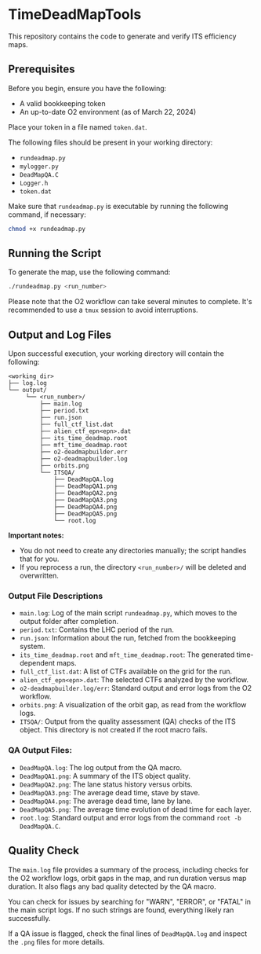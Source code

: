 
# TimeDeadMapTools

This repository contains the code to generate and verify ITS efficiency maps.

## Prerequisites

Before you begin, ensure you have the following:
- A valid bookkeeping token
- An up-to-date O2 environment (as of March 22, 2024)

Place your token in a file named `token.dat`.

The following files should be present in your working directory:
- `rundeadmap.py`
- `mylogger.py`
- `DeadMapQA.C`
- `Logger.h`
- `token.dat`

Make sure that `rundeadmap.py` is executable by running the following command, if necessary:
```bash
chmod +x rundeadmap.py
```

## Running the Script

To generate the map, use the following command:
```bash
./rundeadmap.py <run_number>
```
Please note that the O2 workflow can take several minutes to complete. It's recommended to use a `tmux` session to avoid interruptions.

## Output and Log Files

Upon successful execution, your working directory will contain the following:

```
<working dir>
├── log.log
└── output/
     └── <run_number>/
         ├── main.log
         ├── period.txt
         ├── run.json
         ├── full_ctf_list.dat
         ├── alien_ctf_epn<epn>.dat
         ├── its_time_deadmap.root
         ├── mft_time_deadmap.root
         ├── o2-deadmapbuilder.err
         ├── o2-deadmapbuilder.log
         ├── orbits.png
         └── ITSQA/
             ├── DeadMapQA.log
             ├── DeadMapQA1.png
             ├── DeadMapQA2.png
             ├── DeadMapQA3.png
             ├── DeadMapQA4.png
             ├── DeadMapQA5.png
             └── root.log
```

**Important notes:**
- You do not need to create any directories manually; the script handles that for you.
- If you reprocess a run, the directory `<run_number>/` will be deleted and overwritten.

### Output File Descriptions
- `main.log`: Log of the main script `rundeadmap.py`, which moves to the output folder after completion.
- `period.txt`: Contains the LHC period of the run.
- `run.json`: Information about the run, fetched from the bookkeeping system.
- `its_time_deadmap.root` and `mft_time_deadmap.root`: The generated time-dependent maps.
- `full_ctf_list.dat`: A list of CTFs available on the grid for the run.
- `alien_ctf_epn<epn>.dat`: The selected CTFs analyzed by the workflow.
- `o2-deadmapbuilder.log/err`: Standard output and error logs from the O2 workflow.
- `orbits.png`: A visualization of the orbit gap, as read from the workflow logs.
- `ITSQA/`: Output from the quality assessment (QA) checks of the ITS object. This directory is not created if the root macro fails.

### QA Output Files:
- `DeadMapQA.log`: The log output from the QA macro.
- `DeadMapQA1.png`: A summary of the ITS object quality.
- `DeadMapQA2.png`: The lane status history versus orbits.
- `DeadMapQA3.png`: The average dead time, stave by stave.
- `DeadMapQA4.png`: The average dead time, lane by lane.
- `DeadMapQA5.png`: The average time evolution of dead time for each layer.
- `root.log`: Standard output and error logs from the command `root -b DeadMapQA.C`.

## Quality Check

The `main.log` file provides a summary of the process, including checks for the O2 workflow logs, orbit gaps in the map, and run duration versus map duration. It also flags any bad quality detected by the QA macro. 

You can check for issues by searching for "WARN", "ERROR", or "FATAL" in the main script logs. If no such strings are found, everything likely ran successfully.

If a QA issue is flagged, check the final lines of `DeadMapQA.log` and inspect the `.png` files for more details.
